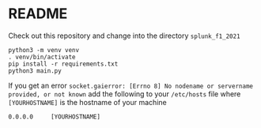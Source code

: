 # README

Check out this repository and change into the directory `splunk_f1_2021`

```
python3 -m venv venv
. venv/bin/activate
pip install -r requirements.txt
python3 main.py
```

If you get an error `socket.gaierror: [Errno 8] No nodename or servername provided, or not known` add the following to your `/etc/hosts` file where `[YOURHOSTNAME]` is the hostname of your machine

```
0.0.0.0     [YOURHOSTNAME]
```
